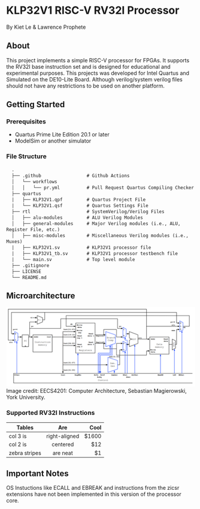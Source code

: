 # KLP32V1 RISC-V RV32I Processor
By Kiet Le & Lawrence Prophete

## About
This project implements a simple RISC-V processor for FPGAs. It supports the RV32I base instruction set and is designed for educational and experimental purposes.
This projects was developed for Intel Quartus and Simulated on the DE10-Lite Board. Although verilog/system verilog files should not have any restrictions to be used on another platform.

## Getting Started

### Prerequisites
- Quartus Prime Lite Edition 20.1 or later
- ModelSim or another simulator

### File Structure
      .
      ├── .github                 # Github Actions
      │   └── workflows
      │   │   └── pr.yml          # Pull Request Quartus Compiling Checker
      ├── quartus
      |   ├── KLP32V1.qpf         # Quartus Project File
      |   └── KLP32V1.qsf         # Quartus Settings File
      ├── rtl                     # SystemVerilog/Verilog Files
      │   ├── alu-modules         # ALU Verilog Modules
      │   ├── general-modules     # Major Verilog modules (i.e., ALU, Register File, etc.)
      │   ├── misc-modules        # Miscellaneous Verilog modules (i.e., Muxes)
      |   ├── KLP32V1.sv          # KLP32V1 processor file
      |   ├── KLP32V1_tb.sv       # KLP32V1 processor testbench file
      |   └── main.sv             # Top level module
      ├── .gitignore
      ├── LICENSE
      └── README.md

## Microarchitecture
![alt text](rv32i_microarchitecture.png)
Image credit: EECS4201: Computer Architecture, Sebastian Magierowski, York University.

### Supported RV32I Instructions
| Tables        | Are           | Cool  |
| ------------- |:-------------:| -----:|
| col 3 is      | right-aligned | $1600 |
| col 2 is      | centered      |   $12 |
| zebra stripes | are neat      |    $1 |

## Important Notes
OS Instuctions like ECALL and EBREAK and instructions from the zicsr extensions have not been implemented in this version of the processor core.

